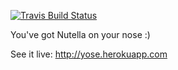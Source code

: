 [![Travis Build Status](https://api.travis-ci.org/ericminio/yose.png)](http://travis-ci.org/ericminio/yose)

You've got Nutella on your nose :) 

See it live: http://yose.herokuapp.com
